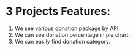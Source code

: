# 3 Projects Features:
1. We see various donation package by API.
2. We can see donation percentage in pie chart.
3. We can easily find donation category.

